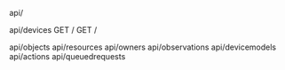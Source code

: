 
api/

api/devices
   GET /
   GET /<id>

api/objects
api/resources
api/owners
api/observations
api/devicemodels
api/actions
api/queuedrequests
